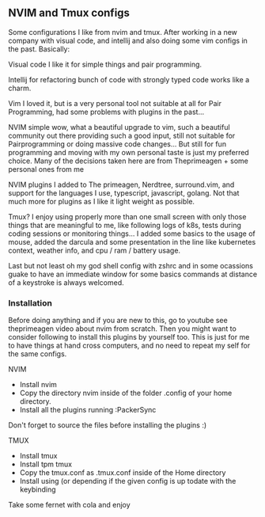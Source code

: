 ## NVIM and Tmux configs

Some configurations I like from nvim and tmux. After working in a new company with visual code, and intellij and also doing some vim configs in the past. Basically:

Visual code I like it for simple things and pair programming.

Intellij for refactoring bunch of code with strongly typed code works like a charm.

Vim I loved it, but is a very personal tool not suitable at all for Pair Programming, had some problems with plugins in the past...

NVIM simple wow, what a beautiful upgrade to vim, such a beautiful community out there providing such a good input, still not suitable for Pairprogramming or doing massive code changes...
But still for fun programming and moving with my own personal taste is just my preferred choice. Many of the decisions taken here are from Theprimeagen + some personal ones from me

NVIM plugins I added to The primeagen, Nerdtree, surround.vim, and support for the languages I use, typescript, javascript, golang.
Not that much more for plugins as I like it light weight as possible.

Tmux? I enjoy using properly more than one small screen with only those things that are meaningful to me, like following logs of k8s, tests during coding sessions or monitoring things...
I added some basics to the usage of mouse, added the darcula and some presentation in the line like kubernetes context, weather info, and cpu / ram / battery usage.

Last but not least oh my god shell config with zshrc and in some ocassions guake to have an immediate window for some basics commands at distance of a keystroke is always welcomed.

### Installation

Before doing anything and if you are new to this, go to youtube see theprimeagen video about nvim from scratch. Then you might want to consider following to install this plugins by yourself too.
This is just for me to have things at hand cross computers, and no need to repeat my self for the same configs.

NVIM
- Install nvim
- Copy the directory nvim inside of the folder .config of your home directory.
- Install all the plugins running :PackerSync

Don't forget to source the files before installing the plugins :) 

TMUX
- Install tmux
- Install tpm tmux
- Copy the tmux.conf as .tmux.conf inside of the Home directory
- Install using <C-s-I> (or <C-b-I> depending if the given config is up todate with the keybinding

Take some fernet with cola and enjoy
